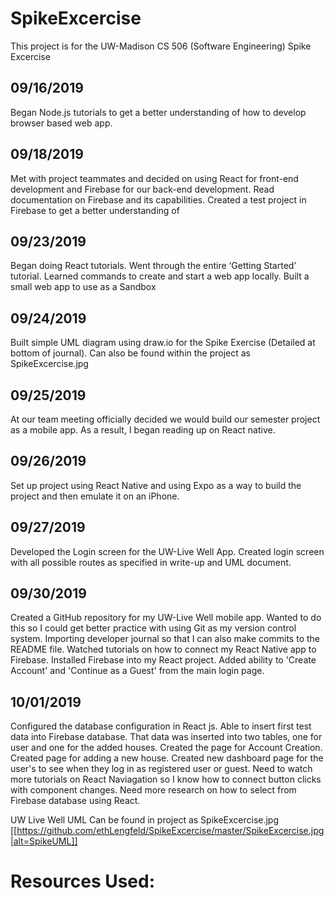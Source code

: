 # SpikeExcercise
This project is for the UW-Madison CS 506 (Software Engineering) Spike Excercise



## 09/16/2019
Began Node.js tutorials to get a better understanding of how to develop browser based web app.

## 09/18/2019
Met with project teammates and decided on using React for front-end development and Firebase for our back-end development. Read documentation on Firebase and its capabilities. Created a test project in Firebase to get a better understanding of 

## 09/23/2019
Began doing React tutorials. Went through the entire ‘Getting Started’ tutorial. Learned commands to create and start a web app locally. Built a small web app to use as a Sandbox

## 09/24/2019
Built simple UML diagram using draw.io for the Spike Exercise (Detailed at bottom of journal). Can also be found within the project as SpikeExcercise.jpg

## 09/25/2019
At our team meeting officially decided we would build our semester project as a mobile app. As a result, I began reading up on React native.

## 09/26/2019
Set up project using React Native and using Expo as a way to build the project and then emulate it on an iPhone.

## 09/27/2019
Developed the Login screen for the UW-Live Well App. Created login screen with all possible routes as specified in write-up and UML document.

## 09/30/2019
Created a GitHub repository for my UW-Live Well mobile app. Wanted to do this so I could get better practice with using Git as my version control system. Importing developer journal so that I can also make commits to the README file.  Watched tutorials on how to connect my React Native app to Firebase. Installed Firebase into my React project. Added ability to 'Create Account' and 'Continue as a Guest' from the main login page.

## 10/01/2019
Configured the database configuration in React js. Able to insert first test data into Firebase database. That data was inserted into two tables, one for user and one for the added houses. Created the page for Account Creation. Created page for adding a new house. Created new dashboard page for the user's to see when they log in as registered user or guest. Need to watch more tutorials on React Naviagation so I know how to connect button clicks with component changes. Need more research on how to select from Firebase database using React.






UW Live Well UML
Can be found in project as SpikeExcercise.jpg
[[https://github.com/ethLengfeld/SpikeExcercise/master/SpikeExcercise.jpg|alt=SpikeUML]]

# Resources Used:
